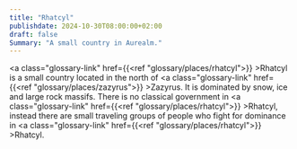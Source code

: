 ```yaml
---
title: "Rhatcyl"
publishdate: 2024-10-30T08:00:00+02:00
draft: false
Summary: "A small country in Aurealm."
---
```


<a class="glossary-link" href={{<ref "glossary/places/rhatcyl">}} >Rhatcyl</a> is a small country located in the north of <a class="glossary-link" href={{<ref "glossary/places/zazyrus">}} >Zazyrus</a>. It is dominated by snow, ice and large rock massifs. There is no classical government in <a class="glossary-link" href={{<ref "glossary/places/rhatcyl">}} >Rhatcyl</a>, instead there are small traveling groups of people who fight for dominance in <a class="glossary-link" href={{<ref "glossary/places/rhatcyl">}} >Rhatcyl</a>.
